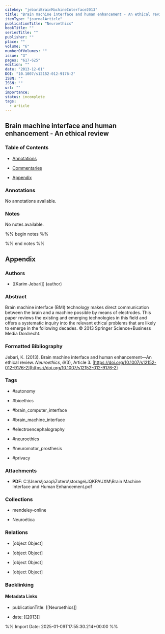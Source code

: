 ```yaml
---
citekey: "jebariBrainMachineInterface2013"
title: "Brain machine interface and human enhancement - An ethical review"
itemType: "journalArticle"
publicationTitle: "Neuroethics"
bookTitle: ""
seriesTitle: ""
publisher: ""
place: ""
volume: "6"
numberOfVolumes: ""
issue: "3"
pages: "617-625"
edition: ""
date: "2013-12-01"
DOI: "10.1007/s12152-012-9176-2"
ISBN: ""
ISSN: ""
url: ""
importance: 
status: incomplete
tags:
  - article
---
```


## Brain machine interface and human enhancement - An ethical review

### Table of Contents

- [Annotations](#annotations)

+ [Commentaries](#commentaries)

- [Appendix](#appendix)

### Annotations


No annotations available.


### Notes


No notes available.


%% begin notes %%

<!-- Write your personal notes here -->

%% end notes %%

## Appendix

### Authors


- [[Karim Jebari]] (author)



### Abstract

Brain machine interface (BMI) technology makes direct communication between the brain and a machine possible by means of electrodes. This paper reviews the existing and emerging technologies in this field and offers a systematic inquiry into the relevant ethical problems that are likely to emerge in the following decades. © 2013 Springer Science+Business Media Dordrecht.


### Formatted Bibliography

Jebari, K. (2013). Brain machine interface and human enhancement—An ethical review. _Neuroethics_, _6_(3), Article 3. [https://doi.org/10.1007/s12152-012-9176-2](https://doi.org/10.1007/s12152-012-9176-2)


### Tags


- #autonomy

- #bioethics

- #brain_computer_interface

- #brain_machine_interface

- #electroencephalography

- #neuroethics

- #neuromotor_prosthesis

- #privacy




### Attachments


- **PDF**: C:\Users\joaop\Zotero\storage\JQKPAUXM\Brain Machine Interface and Human Enhancement.pdf




### Collections


- mendeley-online

- Neuroética




### Relations


- [object Object]

- [object Object]

- [object Object]

- [object Object]



### Backlinking


#### Metadata Links


- publicationTitle: [[Neuroethics]]




- date: [[2013]]





<!-- Any additional notes or comments -->


%% Import Date: 2025-01-09T17:55:30.214+00:00 %%
